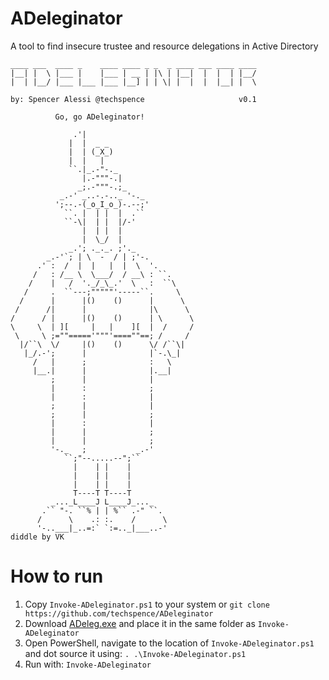 # ADeleginator
A tool to find insecure trustee and resource delegations in Active Directory

```
____ ___  ____ _    ____ ____ _ _  _ ____ ___ ____ ____ 
|__| |  \ |___ |    |___ | __ | |\ | |__|  |  |  | |__/ 
|  | |__/ |___ |___ |___ |__] | | \| |  |  |  |__| |  \ 
                                                        
by: Spencer Alessi @techspence                     v0.1

          Go, go ADeleginator!

              .'|
             |  |  _ _
             |  | (_X_)
             |  |   |
             ``.|_.-"-._
                |.-"""-.|
               _;.-"""-.;_
           _.-' _..-.-.._ '-._
          ';--.-(_o_I_o_)-.--;'
            ``. |  | |  |  .``
            ``-\|  | |  |/-'
                |  | |  |
                |  \_/  |
             _.'; ._._. ;'._
        _.-'`; | \  -  / | ;'-.
      .' :  /  |  |   |  |  \  '.
     /   : /__ \  \___/  / __\ : ``.
    /    |   /  '._/_\_.'  \   :  ``\
   /     .  ``---;"""""'-----``.     \
  /      |      |()    ()      |      \
 /      /|      |              |\      \
/      / |      |()    ()      | \      \
\     \  | ][     |   |    ][  |  /     /
 \     \ ;=""====='"""'====""==; /     /
  |/``\  \/     |()    ()      \/ /``\|
   |_/.-';      |              |`-.\_|
     /   |      ;              :   \
     |__.|      |              |.__|
         ;      |              |
         |      :              ;
         |      :              |
         ;      |              |
         ;      |              ;
         |      :              |
         |      |              ;
         |      |              ;
         '-._   ;           _.-'
            ``;"--.....--";``
              |    | |    |
              |    | |    |
              |    | |    |
              T----T T----T
         _..._L____J L____J_..._
       .`` "-. ``% | | %`` .-" ``.
      /      \    .: :.    /      \
      '-..___|_..=:` `:=.._|___..-'
diddle by VK
```

# How to run
1. Copy `Invoke-ADeleginator.ps1` to your system or `git clone https://github.com/techspence/ADeleginator`
2. Download [ADeleg.exe](https://github.com/mtth-bfft/adeleg/releases) and place it in the same folder as `Invoke-ADeleginator`
3. Open PowerShell, navigate to the location of `Invoke-ADeleginator.ps1` and dot source it using: `. .\Invoke-ADeleginator.ps1`
4. Run with: `Invoke-ADeleginator`
